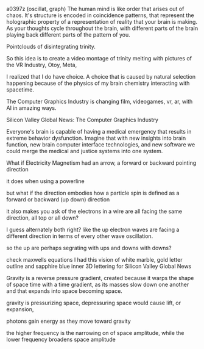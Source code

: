 a0397z
(oscillat, graph) The human mind is like order that arises out of chaos. It's structure is encoded in coincidence patterns, that represent the holographic property of a representation of reality that your brain is making. As your thoughts cycle throughout the brain, with different parts of the brain playing back different parts of the pattern of you.

Pointclouds of disintegrating trinity.

So this idea is to create a video montage of trinity melting with pictures of the VR Industry, Otoy, Meta,

I realized that I do have choice. A choice that is caused by natural selection happening because of the physics of my brain chemistry interacting with spacetime.

The Computer Graphics Industry is changing film, videogames, vr, ar, with AI in amazing ways.

Silicon Valley Global News: The Computer Graphics Industry

Everyone's brain is capable of having a medical emergency that results in extreme behavior dysfunction. Imagine that with new insights into brain function, new brain computer interface technologies, and new software we could merge the medical and justice systems into one system.

What if Electricity Magnetism had an arrow, a forward or backward pointing direction

it does when using a powerline

but what if the direction embodies how a particle spin is defined as a forward or backward (up down) direction

it also makes you ask of the electrons in a wire are all facing the same direction, all top or all down?

I guess alternately both right? like the up electron waves are facing a different direction in terms of  every other wave oscillation.

so the up are perhaps segrating with ups and downs with downs?

check maxwells equations
I had this vision of white marble, gold letter outline and sapphire blue inner 3D lettering for Silicon Valley Global News

Gravity is a reverse pressure gradient, created because it warps the shape of space time with a time gradient, as its masses slow down one another and that expands into space becoming space.

gravity is pressurizing space, depressuring space would cause lift, or expansion, 

photons gain energy as they move toward gravity

the higher frequency is the narrowing on of space amplitude, while the lower frequency broadens space amplitude

